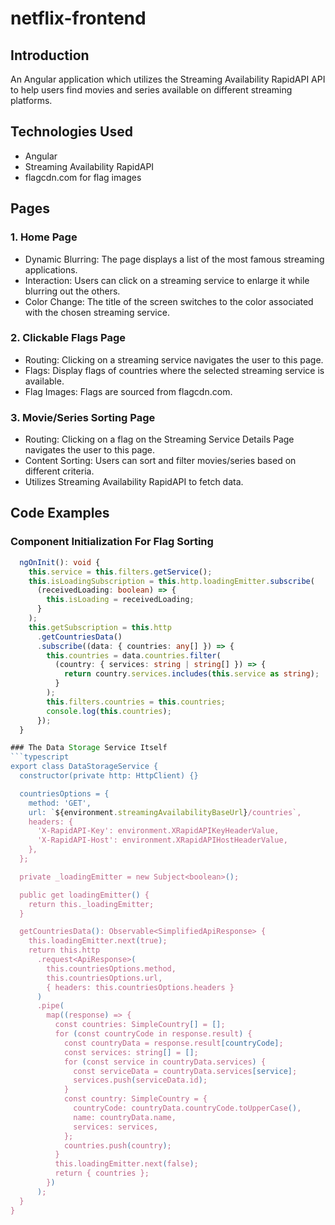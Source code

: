 # netflix-frontend

## Introduction
An Angular application which utilizes the Streaming Availability RapidAPI API to help users find movies and series available on different streaming platforms.

## Technologies Used
- Angular
- Streaming Availability RapidAPI
- flagcdn.com for flag images

## Pages

### 1. Home Page
- Dynamic Blurring: The page displays a list of the most famous streaming applications.
- Interaction: Users can click on a streaming service to enlarge it while blurring out the others.
- Color Change: The title of the screen switches to the color associated with the chosen streaming service.

### 2. Clickable Flags Page
- Routing: Clicking on a streaming service navigates the user to this page.
- Flags: Display flags of countries where the selected streaming service is available.
- Flag Images: Flags are sourced from flagcdn.com.

### 3. Movie/Series Sorting Page
- Routing: Clicking on a flag on the Streaming Service Details Page navigates the user to this page.
- Content Sorting: Users can sort and filter movies/series based on different criteria.
- Utilizes Streaming Availability RapidAPI to fetch data.

## Code Examples

### Component Initialization For Flag Sorting
```typescript
  ngOnInit(): void {
    this.service = this.filters.getService();
    this.isLoadingSubscription = this.http.loadingEmitter.subscribe(
      (receivedLoading: boolean) => {
        this.isLoading = receivedLoading;
      }
    );
    this.getSubscription = this.http
      .getCountriesData()
      .subscribe((data: { countries: any[] }) => {
        this.countries = data.countries.filter(
          (country: { services: string | string[] }) => {
            return country.services.includes(this.service as string);
          }
        );
        this.filters.countries = this.countries;
        console.log(this.countries);
      });
  }

### The Data Storage Service Itself
```typescript
export class DataStorageService {
  constructor(private http: HttpClient) {}

  countriesOptions = {
    method: 'GET',
    url: `${environment.streamingAvailabilityBaseUrl}/countries`,
    headers: {
      'X-RapidAPI-Key': environment.XRapidAPIKeyHeaderValue,
      'X-RapidAPI-Host': environment.XRapidAPIHostHeaderValue,
    },
  };

  private _loadingEmitter = new Subject<boolean>();

  public get loadingEmitter() {
    return this._loadingEmitter;
  }

  getCountriesData(): Observable<SimplifiedApiResponse> {
    this.loadingEmitter.next(true);
    return this.http
      .request<ApiResponse>(
        this.countriesOptions.method,
        this.countriesOptions.url,
        { headers: this.countriesOptions.headers }
      )
      .pipe(
        map((response) => {
          const countries: SimpleCountry[] = [];
          for (const countryCode in response.result) {
            const countryData = response.result[countryCode];
            const services: string[] = [];
            for (const service in countryData.services) {
              const serviceData = countryData.services[service];
              services.push(serviceData.id);
            }
            const country: SimpleCountry = {
              countryCode: countryData.countryCode.toUpperCase(),
              name: countryData.name,
              services: services,
            };
            countries.push(country);
          }
          this.loadingEmitter.next(false);
          return { countries };
        })
      );
  }
}
